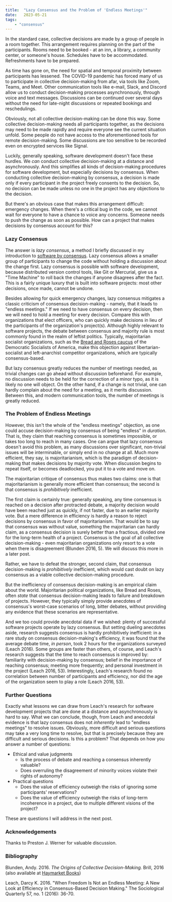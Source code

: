 ```yaml
---
title:  "Lazy Consensus and the Problem of 'Endless Meetings'"
date:   2023-05-21
tags:
	- "consensus"
---
```


In the standard case, collective decisions are made by a group of people in a room together. This arrangement requires planning on the part of the participants. Rooms need to be booked - at an inn, a library, a community center, or someone's house. Schedules have to be accommodated. Refreshments have to be prepared.

As time has gone on, the need for spatial and temporal proximity between participants has lessened. The COVID-19 pandemic has forced many of us to participate in collective decision-making from afar, via tools like Zoom, Teams, and Meet. Other communication tools like e-mail, Slack, and Discord allow us to conduct decision-making processes asynchronously, through voice and text messages. Discussions can be continued over several days without the need for late-night discussions or repeated bookings and reschedulings.

Obviously, not all collective decision-making can be done this way. Some collective decision-making needs all participants together, as the decisions may need to be made rapidly and require everyone see the current situation unfold. Some people do not have access to the aforementioned tools for remote decision-making. Some discussions are too sensitive to be recorded even on encrypted services like Signal.

Luckily, generally speaking, software development doesn't face these hurdles. We *can* conduct collective decision-making at a distance and asynchronously. And this simplifies all kinds of decision-making procedures for software development, but especially decisions by consensus. When conducting collective decision-making by consensus, a decision is made only if every participant in the project freely consents to the decision. So, no decision can be made unless no one in the project has any objections to the decision. 

But there's an obvious case that makes this arrangement difficult: emergency changes. When there's a critical bug in the code, we cannot wait for everyone to have a chance to voice any concerns. Someone needs to push the change as soon as possible. How can a project that makes decisions by consensus account for this?

### Lazy Consensus

The answer is *lazy consensus*, a method I briefly discussed in my introduction to [software by consensus](/blog/2023-05-06-software-by-consensus/). Lazy consensus allows a smaller group of participants to change the code without holding a discussion about the change first. Lazy consensus is possible with software development, because distributed version control tools, like Git or Mercurial, give us a "Time Machine" to roll back the changes if anyone disagrees after the fact. This is a fairly unique luxury that is built into software projects: most other decisions, once made, cannot be undone.

Besides allowing for quick emergency changes, lazy consensus mitigates a classic criticism of consensus decision-making - namely, that it leads to "endless meetings." If we need to have consensus on every decision, then we will need to hold a meeting for every decision. Compare this with organizations that elect officers, who can quickly make decisions in lieu of the participants of the organization's project(s). Although highly relevant to software projects, the debate between consensus and majority rule is most commonly found in the realm of leftist politics. Typically, majoritarian socialist organizations, such as the [Bread and Roses caucus](https://breadandrosesdsa.org/where-we-stand/#democracy-not-horizontalism) of the Democratic Socialists of America, make this objection against libertarian-socialist and left-anarchist competitor organizations, which are typically consensus-based.

But lazy consensus greatly reduces the number of meetings needed, as trivial changes can go ahead without discussion beforehand. For example, no discussion needs to be held for the correction of a minor typo, as it is likely no one will object. On the other hand, if a change is not trivial, one can hardly complain about the need for a meeting, as it merits discussion. Between this, and modern communication tools, the number of meetings is greatly reduced.

### The Problem of Endless Meetings

However, this isn't the whole of the "endless meetings" objection, as one could accuse decision-making by consensus of being "endless" in *duration*. That is, they claim that reaching consensus is sometimes impossible, or takes too long to reach in many cases. One can argue that lazy consensus doesn't avoid this problem, as many discussions over significant, non-trivial issues will be interminable, or simply end in no change at all. Much more efficient, they say, is majoritarianism, which is the paradigm of decision-making that makes decisions by majority vote. When discussion begins to repeat itself, or becomes deadlocked, you put it to a vote and move on. 

The majoritarian critique of consensus thus makes two claims: one is that majoritarianism is generally more efficient than consensus; the second is that consensus is *prohibitively* inefficient. 

The first claim is certainly true: generally speaking, any time consensus is reached on a decision after protracted debate, a majority decision would have been reached just as quickly, if not faster, due to an earlier majority vote. But a mere difference in efficiency is hardly a reason to reject decisions by consensus in favor of majoritarianism. That would be to say that consensus was without value, something the majoritarian can hardly claim, as a consensus decision is surely better than a fractious, divided one for the long-term health of a project. Consensus is the goal of all collective decision-making - even majoritarian organizations only resort to a vote when there is disagreement (Blunden 2016, 5). We will discuss this more in a later post.

Rather, we have to defeat the stronger, second claim, that consensus decision-making is *prohibitively* inefficient, which would cast doubt on lazy consensus as a viable collective decision-making procedure. 

But the inefficiency of consensus decision-making is an empirical claim about the world. Majoritarian political organizations, like Bread and Roses, often *state* that consensus decision-making leads to failure and breakdown of projects. However, they typically simply provide anecdotes of consensus's worst-case scenarios of long, bitter debates, without providing any evidence that these scenarios are representative. 

And we too could provide anecdotal data if we wished: plenty of successful software projects operate by lazy consensus. But setting dueling anecdotes aside, research suggests consensus is hardly prohibitively inefficient: in a rare study on consensus decision-making's efficiency, it was found that the average debate time, *in person*, took 2 hours for the organizations surveyed (Leach 2016). Some groups are faster than others, of course, and Leach's research suggests that the time to reach consensus is improved by: familiarity with decision-making by consensus; belief in the importance of reaching consensus; meeting more frequently; and personal investment in the project (Leach 2016, 53). Interestingly, Leach's research found no correlation between number of participants and efficiency, nor did the age of the organization seem to play a role (Leach 2016, 53).

### Further Questions

Exactly what lessons we can draw from Leach's research for software development projects that are done at a distance and asynchronously is hard to say. What we can conclude, though, from Leach and anecdotal evidence is that lazy consensus does not *inherently* lead to "endless meetings" to resolve issues. Obviously, more difficult and serious questions may take a very long time to resolve, but that is precisely because they are difficult and serious decisions. Is this a problem? That depends on how you answer a number of questions:
- Ethical and value judgments
	- Is the process of debate and reaching a consensus inherently valuable?
	- Does overruling the disagreement of minority voices violate their rights of autonomy?
- Practical questions
	- Does the value of efficiency outweigh the risks of ignoring some participants' reservations?
	- Does the value of efficiency outweigh the risks of long-term incoherence in a project, due to multiple different visions of the project?

These are questions I will address in the next post.

### Acknowledgements

Thanks to Preston J. Werner for valuable discussion.

### Bibliography

Blunden, Andy. 2016. *The Origins of Collective Decision-Making.* Brill, 2016 (also available at [Haymarket Books](https://www.haymarketbooks.org/books/998-the-origins-of-collective-decision-making))

Leach, Darcy K. 2016. "When Freedom Is Not an Endless Meeting: A New Look at Efficiency in Consensus-Based Decision Making." The Sociological Quarterly 57, no. 1 (2016): 36-70.
